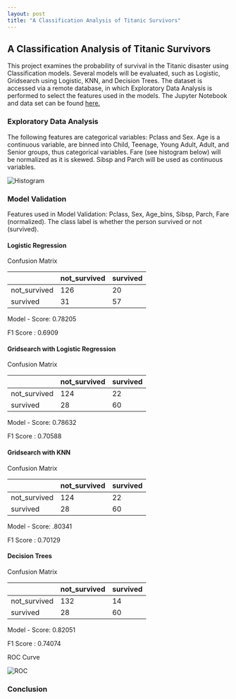 ```yaml
---
layout: post
title: "A Classification Analysis of Titanic Survivors"
---
```


## A Classification Analysis of Titanic Survivors

This project examines the probability of survival in the Titanic disaster using Classification models. Several models will be evaluated, such as Logistic, Gridsearch using Logistic, KNN, and Decision Trees. The dataset is accessed via a remote database, in which Exploratory Data Analysis is performed to select the features used in the models. The Jupyter Notebook and data set can be found [here.]()

### Exploratory Data Analysis

The following features are categorical variables: Pclass and Sex.
Age is a continuous variable, are binned into Child, Teenage, Young Adult, Adult, and Senior groups, thus categorical variables. Fare (see histogram below) will be normalized as it is skewed. Sibsp and Parch will be used as continuous variables.

![Histogram](https://github.com/adalal80/adalal80.github.io/blob/master/images/project5_histogram.png?raw=true)

### Model Validation

Features used in Model Validation: Pclass, Sex, Age_bins, Sibsp, Parch, Fare (normalized). The class label is whether the person survived or not (survived).

#### Logistic Regression

Confusion Matrix

| 			   |not_survived | survived |     
|--------------|-------------|----------| 
| not_survived |     126     |    20    | 
| survived     |      31     |    57    | 


Model - Score: 0.78205

F1 Score     : 0.6909

#### Gridsearch with Logistic Regression

Confusion Matrix

| 			   |not_survived | survived |     
|--------------|-------------|----------| 
| not_survived |     124     |    22    | 
| survived     |      28     |    60    | 

Model - Score: 0.78632

F1 Score     : 0.70588

#### Gridsearch with KNN

Confusion Matrix

| 			   |not_survived | survived |     
|--------------|-------------|----------| 
| not_survived |     124     |    22    | 
| survived     |      28     |    60    | 

Model - Score: .80341

F1 Score     : 0.70129

#### Decision Trees

Confusion Matrix

| 			   |not_survived | survived |     
|--------------|-------------|----------| 
| not_survived |     132     |    14    | 
| survived     |      28     |    60    | 


Model - Score: 0.82051

F1 Score     : 0.74074

ROC Curve

![ROC](https://github.com/adalal80/adalal80.github.io/blob/master/images/Project5_ROC.png?raw=true)


### Conclusion


